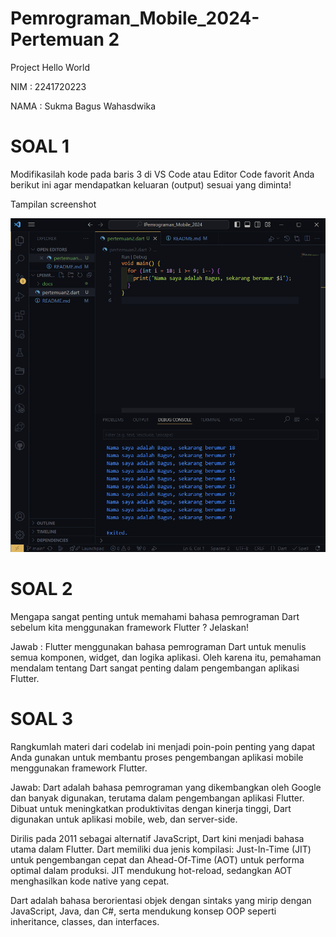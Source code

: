 # Pemrograman_Mobile_2024-Pertemuan 2
Project Hello World

NIM     : 2241720223

NAMA    : Sukma Bagus Wahasdwika

# SOAL 1
Modifikasilah kode pada baris 3 di VS Code atau Editor Code favorit Anda berikut ini agar mendapatkan keluaran (output) sesuai yang diminta!

Tampilan screenshot

![Screenshot hello_world](docs/hello_world.png)

# SOAL 2
Mengapa sangat penting untuk memahami bahasa pemrograman Dart sebelum kita menggunakan framework Flutter ? Jelaskan!

Jawab :
Flutter menggunakan bahasa pemrograman Dart untuk menulis semua komponen, widget, dan logika aplikasi. Oleh karena itu, pemahaman mendalam tentang Dart sangat penting dalam pengembangan aplikasi Flutter.

# SOAL 3
Rangkumlah materi dari codelab ini menjadi poin-poin penting yang dapat Anda gunakan untuk membantu proses pengembangan aplikasi mobile menggunakan framework Flutter.

Jawab:
Dart adalah bahasa pemrograman yang dikembangkan oleh Google dan banyak digunakan, terutama dalam pengembangan aplikasi Flutter. Dibuat untuk meningkatkan produktivitas dengan kinerja tinggi, Dart digunakan untuk aplikasi mobile, web, dan server-side.

Dirilis pada 2011 sebagai alternatif JavaScript, Dart kini menjadi bahasa utama dalam Flutter. Dart memiliki dua jenis kompilasi: Just-In-Time (JIT) untuk pengembangan cepat dan Ahead-Of-Time (AOT) untuk performa optimal dalam produksi. JIT mendukung hot-reload, sedangkan AOT menghasilkan kode native yang cepat.

Dart adalah bahasa berorientasi objek dengan sintaks yang mirip dengan JavaScript, Java, dan C#, serta mendukung konsep OOP seperti inheritance, classes, dan interfaces.
